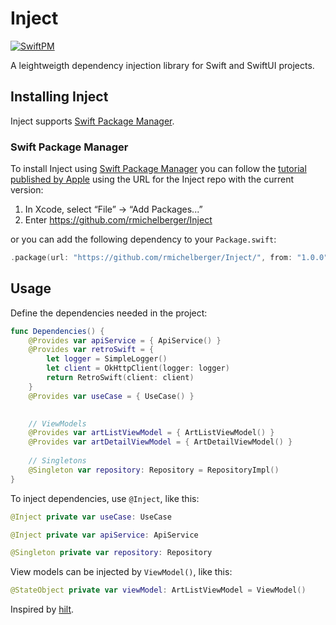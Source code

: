 # Inject

[![SwiftPM](https://img.shields.io/badge/SPM-supported-DE5C43.svg?style=flat)](https://swift.org/package-manager/) 

A leightweigth dependency injection library for Swift and SwiftUI projects.


## Installing Inject
Inject supports [Swift Package Manager](https://www.swift.org/package-manager/).

### Swift Package Manager

To install Inject using [Swift Package Manager](https://github.com/apple/swift-package-manager) you can follow the [tutorial published by Apple](https://developer.apple.com/documentation/xcode/adding_package_dependencies_to_your_app) using the URL for the Inject repo with the current version:

1. In Xcode, select “File” → “Add Packages...”
1. Enter https://github.com/rmichelberger/Inject

or you can add the following dependency to your `Package.swift`:

```swift
.package(url: "https://github.com/rmichelberger/Inject/", from: "1.0.0")
```

## Usage

Define the dependencies needed in the project:

```swift
func Dependencies() {    
    @Provides var apiService = { ApiService() }
    @Provides var retroSwift = {
        let logger = SimpleLogger()
        let client = OkHttpClient(logger: logger)
        return RetroSwift(client: client)
    }
    @Provides var useCase = { UseCase() }
        

    // ViewModels
    @Provides var artListViewModel = { ArtListViewModel() }
    @Provides var artDetailViewModel = { ArtDetailViewModel() }
    
    // Singletons
    @Singleton var repository: Repository = RepositoryImpl()
}
```


To inject dependencies, use `@Inject`, like this:

```swift
@Inject private var useCase: UseCase
```
```swift
@Inject private var apiService: ApiService
```
```swift
@Singleton private var repository: Repository
```
View models can be injected by `ViewModel()`, like this:
```swift
@StateObject private var viewModel: ArtListViewModel = ViewModel()
```


Inspired by [hilt](https://dagger.dev/hilt/).


